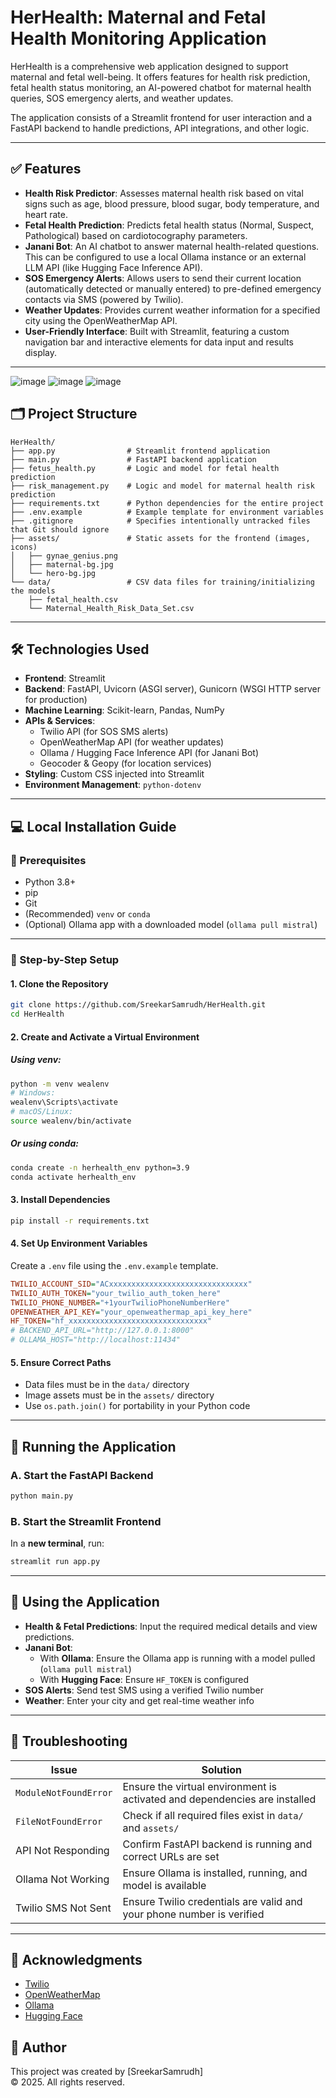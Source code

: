 
# HerHealth: Maternal and Fetal Health Monitoring Application

HerHealth is a comprehensive web application designed to support maternal and fetal well-being. It offers features for health risk prediction, fetal health status monitoring, an AI-powered chatbot for maternal health queries, SOS emergency alerts, and weather updates.

The application consists of a Streamlit frontend for user interaction and a FastAPI backend to handle predictions, API integrations, and other logic.

---

## ✅ Features

- **Health Risk Predictor**: Assesses maternal health risk based on vital signs such as age, blood pressure, blood sugar, body temperature, and heart rate.
- **Fetal Health Prediction**: Predicts fetal health status (Normal, Suspect, Pathological) based on cardiotocography parameters.
- **Janani Bot**: An AI chatbot to answer maternal health-related questions. This can be configured to use a local Ollama instance or an external LLM API (like Hugging Face Inference API).
- **SOS Emergency Alerts**: Allows users to send their current location (automatically detected or manually entered) to pre-defined emergency contacts via SMS (powered by Twilio).
- **Weather Updates**: Provides current weather information for a specified city using the OpenWeatherMap API.
- **User-Friendly Interface**: Built with Streamlit, featuring a custom navigation bar and interactive elements for data input and results display.

---
![image](https://github.com/user-attachments/assets/243b9a9b-b7a0-4cee-a666-c7825644c8fa)
![image](https://github.com/user-attachments/assets/1f7b8f63-acc1-41b2-8a8c-85e7eb783b0c)
![image](https://github.com/user-attachments/assets/71272ed1-e765-42e2-9c91-3dc46d167176)

## 🗂️ Project Structure

```
HerHealth/
├── app.py                # Streamlit frontend application
├── main.py               # FastAPI backend application
├── fetus_health.py       # Logic and model for fetal health prediction
├── risk_management.py    # Logic and model for maternal health risk prediction
├── requirements.txt      # Python dependencies for the entire project
├── .env.example          # Example template for environment variables
├── .gitignore            # Specifies intentionally untracked files that Git should ignore
├── assets/               # Static assets for the frontend (images, icons)
│   ├── gynae_genius.png
│   ├── maternal-bg.jpg
│   └── hero-bg.jpg
└── data/                 # CSV data files for training/initializing the models
    ├── fetal_health.csv
    └── Maternal_Health_Risk_Data_Set.csv
```

---

## 🛠️ Technologies Used

- **Frontend**: Streamlit
- **Backend**: FastAPI, Uvicorn (ASGI server), Gunicorn (WSGI HTTP server for production)
- **Machine Learning**: Scikit-learn, Pandas, NumPy
- **APIs & Services**:
  - Twilio API (for SOS SMS alerts)
  - OpenWeatherMap API (for weather updates)
  - Ollama / Hugging Face Inference API (for Janani Bot)
  - Geocoder & Geopy (for location services)
- **Styling**: Custom CSS injected into Streamlit
- **Environment Management**: `python-dotenv`

---

## 💻 Local Installation Guide

### 🧾 Prerequisites

- Python 3.8+
- pip
- Git
- (Recommended) `venv` or `conda`
- (Optional) Ollama app with a downloaded model (`ollama pull mistral`)

---

### 🚀 Step-by-Step Setup

#### 1. Clone the Repository

```bash
git clone https://github.com/SreekarSamrudh/HerHealth.git
cd HerHealth
```

#### 2. Create and Activate a Virtual Environment

##### Using venv:

```bash
python -m venv wealenv
# Windows:
wealenv\Scripts\activate
# macOS/Linux:
source wealenv/bin/activate
```

##### Or using conda:

```bash
conda create -n herhealth_env python=3.9
conda activate herhealth_env
```

#### 3. Install Dependencies

```bash
pip install -r requirements.txt
```

#### 4. Set Up Environment Variables

Create a `.env` file using the `.env.example` template.

```ini
TWILIO_ACCOUNT_SID="ACxxxxxxxxxxxxxxxxxxxxxxxxxxxxxxx"
TWILIO_AUTH_TOKEN="your_twilio_auth_token_here"
TWILIO_PHONE_NUMBER="+1yourTwilioPhoneNumberHere"
OPENWEATHER_API_KEY="your_openweathermap_api_key_here"
HF_TOKEN="hf_xxxxxxxxxxxxxxxxxxxxxxxxxxxxxxx"
# BACKEND_API_URL="http://127.0.0.1:8000"
# OLLAMA_HOST="http://localhost:11434"
```

#### 5. Ensure Correct Paths

- Data files must be in the `data/` directory
- Image assets must be in the `assets/` directory
- Use `os.path.join()` for portability in your Python code

---

## 🧪 Running the Application

### A. Start the FastAPI Backend

```bash
python main.py
```

### B. Start the Streamlit Frontend

In a **new terminal**, run:

```bash
streamlit run app.py
```

---

## 📲 Using the Application

- **Health & Fetal Predictions**: Input the required medical details and view predictions.
- **Janani Bot**:
  - With **Ollama**: Ensure the Ollama app is running with a model pulled (`ollama pull mistral`)
  - With **Hugging Face**: Ensure `HF_TOKEN` is configured
- **SOS Alerts**: Send test SMS using a verified Twilio number
- **Weather**: Enter your city and get real-time weather info

---

## 🧯 Troubleshooting

| Issue | Solution |
|-------|----------|
| `ModuleNotFoundError` | Ensure the virtual environment is activated and dependencies are installed |
| `FileNotFoundError` | Check if all required files exist in `data/` and `assets/` |
| API Not Responding | Confirm FastAPI backend is running and correct URLs are set |
| Ollama Not Working | Ensure Ollama is installed, running, and model is available |
| Twilio SMS Not Sent | Ensure Twilio credentials are valid and your phone number is verified |

---


## 🙌 Acknowledgments

- [Twilio](https://www.twilio.com/)
- [OpenWeatherMap](https://openweathermap.org/)
- [Ollama](https://ollama.com/)
- [Hugging Face](https://huggingface.co/)


## 📜 Author

This project was created by [SreekarSamrudh]  
© 2025. All rights reserved.
